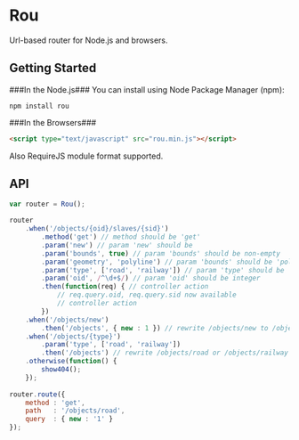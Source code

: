 Rou
===

Url-based router for Node.js and browsers.

Getting Started
---------------
###In the Node.js###
You can install using Node Package Manager (npm):

    npm install rou

###In the Browsers###
```html
<script type="text/javascript" src="rou.min.js"></script>
```
Also RequireJS module format supported.

API
---
````javascript
var router = Rou();

router
    .when('/objects/{oid}/slaves/{sid}')
        .method('get') // method should be 'get'
        .param('new') // param 'new' should be        
        .param('bounds', true) // param 'bounds' should be non-empty
        .param('geometry', 'polyline') // param 'bounds' should be 'polyline'
        .param('type', ['road', 'railway']) // param 'type' should be 'road' or 'railway'
        .param('oid', /^\d+$/) // param 'oid' should be integer
        .then(function(req) { // controller action
            // req.query.oid, req.query.sid now available
            // controller action
        })
    .when('/objects/new')
        .then('/objects', { new : 1 }) // rewrite /objects/new to /objects/?new=1
    .when('/objects/{type}')
        .param('type', ['road', 'railway'])
        .then('/objects') // rewrite /objects/road or /objects/railway to /objects/?type=road or /objects/?type=railway
    .otherwise(function() {
        show404();
    });
    
router.route({
    method : 'get',
    path   : '/objects/road',    
    query  : { new : '1' }    
});
````

